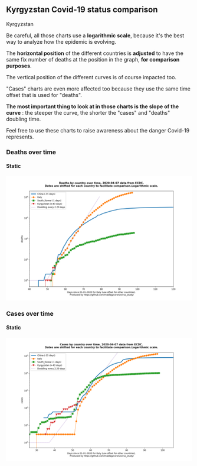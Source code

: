 ## Kyrgyzstan Covid-19 status comparison 

Kyrgyzstan



Be careful, all those charts use a **logarithmic scale**, because it's the best way to analyze how the epidemic is evolving.
 
The **horizontal position** of the different countries is **adjusted** to have the same fix number of deaths at the position in the graph, **for comparison purposes**.

The vertical position of the different curves is of course impacted too.

"Cases" charts are even more affected too because they use the same time offset that is used for "deaths".

**The most important thing to look at in those charts is the slope of the curve** : the steeper the curve, the shorter the "cases" and "deaths" doubling time.

Feel free to use these charts to raise awareness about the danger Covid-19 represents. 


 
### Deaths over time
 
#### Static
![Kyrgyzstan covid-19 deaths static chart](https://raw.githubusercontent.com/madlag/coronavirus_study/master/notebooks/graphs/2020-04-07/countries/Kyrgyzstan/2020-04-07_Kyrgyzstan_deaths.png "Kyrgyzstan covid-19 deaths static chart")   

 
### Cases over time
 
#### Static
![Kyrgyzstan covid-19 cases static chart](https://raw.githubusercontent.com/madlag/coronavirus_study/master/notebooks/graphs/2020-04-07/countries/Kyrgyzstan/2020-04-07_Kyrgyzstan_cases.png "Kyrgyzstan covid-19 cases static chart")   

